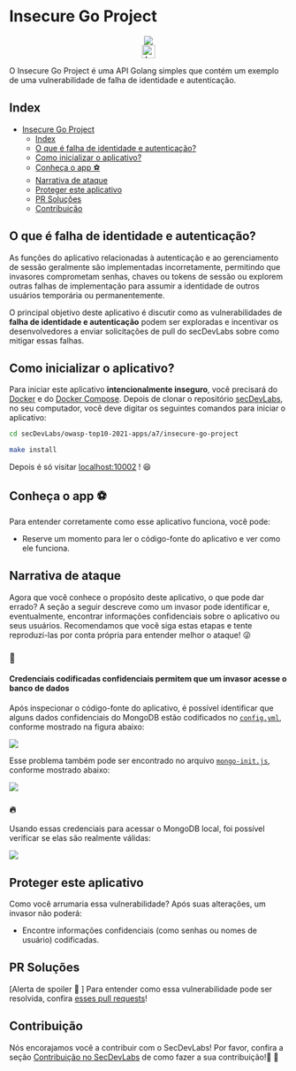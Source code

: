 # Insecure Go Project

<p align="center">
    <img src="images/banner.png"/></br>
    <a href="README.md"><img height="24" title="Access content in English" src="https://img.shields.io/badge/Access%20content%20in-English-blue"/></a>
</p>

O Insecure Go Project é uma API Golang simples que contém um exemplo de uma vulnerabilidade de falha de identidade e autenticação.

## Index

- [Insecure Go Project](#insecure-go-project)
  - [Index](#index)
  - [O que é falha de identidade e autenticação?](#o-que-é-falha-de-identidade-e-autenticação)
  - [Como inicializar o aplicativo?](#como-inicializar-o-aplicativo)
  - [Conheça o app ⚽️](#conheça-o-app-️)
  - [Narrativa de ataque](#narrativa-de-ataque)
  - [Proteger este aplicativo](#proteger-este-aplicativo)
  - [PR Soluções](#pr-soluções)
  - [Contribuição](#contribuição)

## O que é falha de identidade e autenticação?

As funções do aplicativo relacionadas à autenticação e ao gerenciamento de sessão geralmente são implementadas incorretamente, permitindo que invasores comprometam senhas, chaves ou tokens de sessão ou explorem outras falhas de implementação para assumir a identidade de outros usuários temporária ou permanentemente.

O principal objetivo deste aplicativo é discutir como as vulnerabilidades de **falha de identidade e autenticação** podem ser exploradas e incentivar os desenvolvedores a enviar solicitações de pull do secDevLabs sobre como mitigar essas falhas.

## Como inicializar o aplicativo?

Para iniciar este aplicativo **intencionalmente inseguro**, você precisará do [Docker][Docker Install] e do [Docker Compose][Docker Compose Install]. Depois de clonar o repositório [secDevLabs](https://github.com/globocom/secDevLabs), no seu computador, você deve digitar os seguintes comandos para iniciar o aplicativo:

```sh
cd secDevLabs/owasp-top10-2021-apps/a7/insecure-go-project
```

```sh
make install
```

Depois é só visitar [localhost:10002][app] ! 😆

## Conheça o app ⚽️

Para entender corretamente como esse aplicativo funciona, você pode:

- Reserve um momento para ler o código-fonte do aplicativo e ver como ele funciona.

## Narrativa de ataque

Agora que você conhece o propósito deste aplicativo, o que pode dar errado? A seção a seguir descreve como um invasor pode identificar e, eventualmente, encontrar informações confidenciais sobre o aplicativo ou seus usuários. Recomendamos que você siga estas etapas e tente reproduzi-las por conta própria para entender melhor o ataque! 😜

### 👀

#### Credenciais codificadas confidenciais permitem que um invasor acesse o banco de dados

Após inspecionar o código-fonte do aplicativo, é possível identificar que alguns dados confidenciais do MongoDB estão codificados no [`config.yml`](../app/config.yml), conforme mostrado na figura abaixo: 

<img src="images/attack-1.png" align="center"/>

Esse problema também pode ser encontrado no arquivo [`mongo-init.js`](../deployments/mongo-init.js), conforme mostrado abaixo:

<img src="images/attack-2.png" align="center"/>

### 🔥

Usando essas credenciais para acessar o MongoDB local, foi possível verificar se elas são realmente válidas:

<img src="images/attack-3.png" align="center"/>

## Proteger este aplicativo

Como você arrumaria essa vulnerabilidade? Após suas alterações, um invasor não poderá:

- Encontre informações confidenciais (como senhas ou nomes de usuário) codificadas.

## PR Soluções

[Alerta de spoiler 🚨 ] Para entender como essa vulnerabilidade pode ser resolvida, confira [esses pull requests](https://github.com/globocom/secDevLabs/pulls?q=is%3Apr+label%3A%22mitigation+solution+%F0%9F%94%92%22+label%3A%22Insecure+Go+project%22)!

## Contribuição

Nós encorajamos você a contribuir com o SecDevLabs! Por favor, confira a seção [Contribuição no SecDevLabs](../../../docs/CONTRIBUTING.md) de como fazer a sua contribuição!🎉 🎉

[docker install]: https://docs.docker.com/install/
[docker compose install]: https://docs.docker.com/compose/install/
[app]: http://localhost:10002
[dirb]: https://tools.kali.org/web-applications/dirb
[secdevlabs]: https://github.com/globocom/secDevLabs
